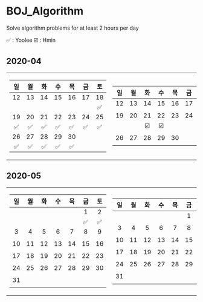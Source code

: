 # BOJ_Algorithm

<!-- At least 2 hours of algorithm problem solving a day -->
Solve algorithm problems for at least 2 hours per day

✅ : Yoolee ☑️ : Hmin

## 2020-04

<table>
<tr><td>

|일|월|화|수|목|금|토|
|:-:|:-:|:-:|:-:|:-:|:-:|:-:|
|12|13|14|15|16|17|18|
| | | | | | |✅|
|19|20|21|22|23|24|25|
|✅|✅|✅|✅|✅|✅|✅|
|26|27|28|29|30|||
|✅|✅|✅|✅|✅| | |

</td><td>

|일|월|화|수|목|금|토|
|:-:|:-:|:-:|:-:|:-:|:-:|:-:|
|12|13|14|15|16|17|18|
| | | | | | | |
|19|20|21|22|23|24|25|
| | |☑️|☑️| | | |
|26|27|28|29|30|||
| | | | | | | |

</td></tr></table>

## 2020-05

<table>
<tr><td>

|일|월|화|수|목|금|토|
|:-:|:-:|:-:|:-:|:-:|:-:|:-:|
| | | | | |1|2|
| | | | | |✅|✅|
|3|4|5|6|7|8|9|
| | | | | | | |
|10|11|12|13|14|15|16|
| | | | | | | |
|17|18|19|20|21|22|23|
| | | | | | | |
|24|25|26|27|28|29|30|
| | | | | | | |
|31|
| |


</td><td>


|일|월|화|수|목|금|토|
|:-:|:-:|:-:|:-:|:-:|:-:|:-:|
| | | | | |1|2|
| | | | | | | |
|3|4|5|6|7|8|9|
| | | | | | | |
|10|11|12|13|14|15|16|
| | | | | | | |
|17|18|19|20|21|22|23|
| | | | | | | |
|24|25|26|27|28|29|30|
| | | | | | | |
|31|
| |

</td></tr></table>
